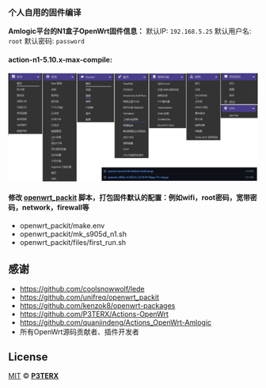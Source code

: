 ### **个人自用的固件编译**
**Amlogic平台的N1盒子OpenWrt固件信息：**
默认IP: `192.168.5.25`
默认用户名: `root`
默认密码: `password`

#### action-n1-5.10.x-max-compile:  ####
![xm1](doc/5.10-lede+kenzok8-max.jpg)

#### 修改 [openwrt_packit](https://github.com/unifreq/openwrt_packit) 脚本，打包固件默认的配置：例如wifi，root密码，宽带密码，network，firewall等 ####
- openwrt_packit/make.env
- openwrt_packit/mk_s905d_n1.sh
- openwrt_packit/files/first_run.sh
 
## 感谢
- https://github.com/coolsnowwolf/lede
- https://github.com/unifreq/openwrt_packit
- https://github.com/kenzok8/openwrt-packages
- https://github.com/P3TERX/Actions-OpenWrt
- https://github.com/quanjindeng/Actions_OpenWrt-Amlogic
- 所有OpenWrt源码贡献者、插件开发者

## License
[MIT](https://github.com/P3TERX/Actions-OpenWrt/blob/main/LICENSE) © [**P3TERX**](https://p3terx.com)
